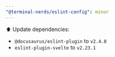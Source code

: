 ```yaml
---
"@terminal-nerds/eslint-config": minor
---
```


⬆️ Update dependencies:

-   `@docusaurus/eslint-plugin` to `v2.4.0`
-   `eslint-plugin-svelte` to `v2.23.1`
